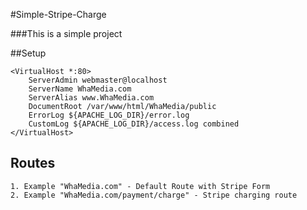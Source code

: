 #Simple-Stripe-Charge

###This is a simple project

##Setup

    <VirtualHost *:80>
        ServerAdmin webmaster@localhost
        ServerName WhaMedia.com
        ServerAlias www.WhaMedia.com
        DocumentRoot /var/www/html/WhaMedia/public
        ErrorLog ${APACHE_LOG_DIR}/error.log
        CustomLog ${APACHE_LOG_DIR}/access.log combined
    </VirtualHost>

## Routes

    1. Example "WhaMedia.com" - Default Route with Stripe Form
    2. Example "WhaMedia.com/payment/charge" - Stripe charging route
